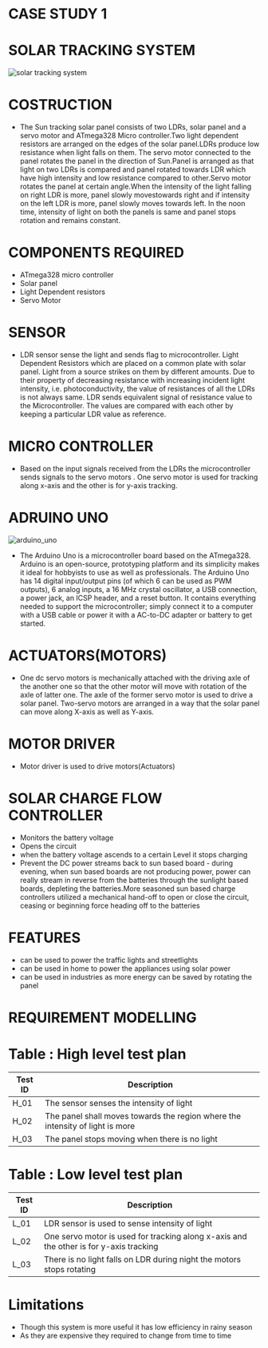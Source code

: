 # CASE STUDY 1 
# SOLAR TRACKING SYSTEM
![solar tracking system](https://user-images.githubusercontent.com/98837668/155691189-760870d5-e2e5-4502-8362-8500179de898.png)

# COSTRUCTION
* The Sun tracking solar panel consists of two LDRs, solar panel and a servo motor and ATmega328 Micro controller.Two light dependent resistors are arranged on the edges of the solar panel.LDRs produce low resistance when light falls on them. The servo motor connected to the panel rotates the panel in the direction of Sun.Panel is arranged as that light on two LDRs is compared and panel rotated towards LDR which have high intensity and  low resistance compared to other.Servo motor rotates the panel at certain angle.When the intensity of the light falling on right LDR is more, panel slowly movestowards right and if intensity on the left LDR is more, panel slowly moves towards left. In the noon time, intensity of light on both the panels is same and panel stops rotation and remains constant.
# COMPONENTS REQUIRED
* ATmega328 micro controller
* Solar panel
* Light Dependent resistors 
* Servo Motor
# SENSOR
* LDR sensor sense the light and sends flag to microcontroller.
Light Dependent Resistors which are placed on a common plate with solar panel. Light from a source strikes on them by different amounts. Due to their property 
of decreasing resistance with increasing incident light intensity, i.e. photoconductivity, the value of resistances of all the LDRs is not always same.
LDR sends equivalent signal of  resistance value to the Microcontroller. The values are compared with each other by keeping a particular LDR value as reference.
# MICRO CONTROLLER
* Based on the input signals received from the LDRs the microcontroller sends  signals to the servo motors . One servo motor is used for tracking along x-axis and the other is for y-axis tracking.
# ADRUINO UNO
![arduino_uno](https://user-images.githubusercontent.com/98837668/155691433-a74ffe73-b474-43de-84fb-a7b7bc89f18a.jpg)


* The Arduino Uno is a microcontroller board based on the ATmega328. Arduino is an open-source, prototyping platform and its simplicity makes it ideal for hobbyists to use as 
well as professionals. The Arduino Uno has 14 digital input/output pins (of which 6 can be used as PWM outputs), 6 analog inputs, a 16 MHz crystal oscillator, a USB connection, 
a power jack, an ICSP header, and a reset button. It contains everything needed to support the microcontroller; simply connect it to a computer with a USB cable or power it 
with a AC-to-DC adapter or battery to get started.

# ACTUATORS(MOTORS)
* One dc servo motors is mechanically attached with the driving axle of the another one so that the other motor will move with rotation of the axle of latter one. The axle 
 of the former servo motor is used to drive a solar panel. Two-servo motors are arranged in a way that the solar panel can move along X-axis as well as Y-axis.


# MOTOR DRIVER
 * Motor driver is used to drive motors(Actuators)
# SOLAR CHARGE FLOW CONTROLLER
* Monitors the battery voltage
* Opens the circuit 
* when the battery voltage ascends to a certain Level it stops charging
* Prevent the DC power streams back to sun based board - during  evening, when sun based boards are not producing power, power can really stream in reverse from the batteries through the sunlight based boards, depleting the batteries.More seasoned sun based charge controllers utilized a mechanical hand-off to open or close the circuit, ceasing or beginning force heading off to the batteries
# FEATURES
* can be used to power the traffic lights and streetlights <br />
* can be used in home to power the appliances using solar power <br />
* can be used in industries as more energy can be saved by rotating the panel <br />

# REQUIREMENT MODELLING

# Table : High level test plan
|Test ID| 	Description|
|---|----|
|H_01|	The sensor senses the intensity of light |
|H_02|	The panel shall moves towards the region where the intensity of light is more|
|H_03|	The panel stops moving when there is no light|

# Table : Low level test plan
|Test ID| 	Description|
|---|---|
|L_01 |	LDR sensor is used to sense intensity of light|
|L_02 |	One servo motor is used for tracking along x-axis and the other is for y-axis tracking|
|L_03 |	There is no light falls on LDR during night the motors stops rotating |

# Limitations 
* Though this system is more useful it has low efficiency in rainy season<br />
* As they are expensive they required to change from time to time<br />
